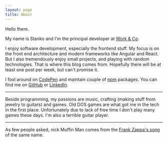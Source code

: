 ```yaml
---
layout: page
title: About
---
```


Hello there.

My name is Stanko and I'm the principal developer at [Work & Co](https://work.co).

I enjoy software development, especially the frontend stuff.
My focus is on the front end architecture and modern frameworks like Angular and React.
But I also tremendously enjoy small projects, and playing with random technologies.
That is where this blog comes from.
Hopefully there will be at least one post per week, but can't promise it.

I fool around on [CodePen](http://codepen.io/stanko/) and maintain couple of [npm](https://www.npmjs.com/~stanko) packages.
You can find me on [GitHub](https://github.com/Stanko) or [LinkedIn](https://linkedin.com/in/stankotadic).


------

Beside programming, my passions are music, crafting (making stuff from jewelry to guitars) and games.
Old DOS games are what got me in the tech in the first place.
Unfortunately due to lack of free time I don't play many games these days.
I'm also a terrible guitar player.

------

As few people asked, nick Muffin Man comes from the [Frank Zappa's song](https://www.youtube.com/watch?v=WMwY49vTBk0) of the same name.
